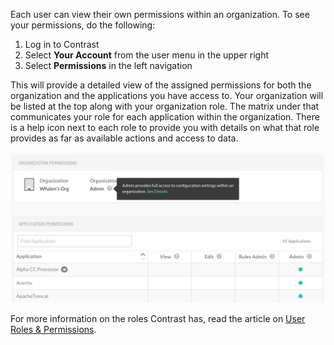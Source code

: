 <!--
title: "Your Permissions"
description: "Overview of user permissions"
tags: "user permissions manage account"
-->

Each user can view their own permissions within an organization. To see your permissions, do the following:

1. Log in to Contrast
2. Select **Your Account** from the user menu in the upper right
3. Select **Permissions** in the left navigation

This will provide a detailed view of the assigned permissions for both the organization and the applications you have access to. Your organization will be listed at the top along with your organization role. The matrix under that communicates your role for each application within the organization. There is a help icon next to each role to provide you with details on what that role provides as far as available actions and access to data.

<a href="assets/images/Permissions.png" rel="lightbox" title="User Permissions"><img class="thumbnail" src="assets/images/Permissions.png"/></a>

For more information on the roles Contrast has, read the article on [User Roles & Permissions](admin_manageorgsroleperm.html).

